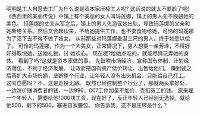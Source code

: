 明明是工人自愿去工厂为什么说是资本家压榨工人呢?
这话说的就太不要脸了吧!
《西西里的美丽传说》中镇上有个美丽的女人叫玛莲娜，镇上的男人无不觊觎她的美色。
玛莲娜的丈夫从军之后，镇上的男人先造谣她出轨，导致玛莲娜的父亲和她断绝关系。然后又合起伙来，不给她提供工作，也不卖食物给她，可怜的玛莲娜为了活下去不得不做了妓女。
从前那些对玛莲娜垂涎三尺的男人，终于如愿以偿了。
可怜的玛莲娜，作为一个大美女，正常情况下，男人想要一亲芳泽，不得好好得取悦她，送她礼物，讨
她欢心。
现在呢?给她点吃的，就能尽情玩弄她的身体。
看到了吗?这就是资本家做的事。
先鼓吹市场经济，宣称国有体制、计划经济落伍，不利于经济发展。
让政府把国有资产低价转让、出售给他们。
赚到钱之后再扩大市场份额，垄断整个行业，让年轻人没有出头机会，只能给自己打工。
这叫自愿吗？不，这是走投无路。
既然已经控制整个行业了，那就两头拿好处，一边涨价赚消费者的钱，一边996，007工作加量不加价，克扣员工的钱。
原来雇一个年轻人，需要给他1000块工资，现在好了，反正年轻人已经别无选择，就给他500，剩下的500，塞进自家腰包。
你告诉我，这不是压榨是什么？